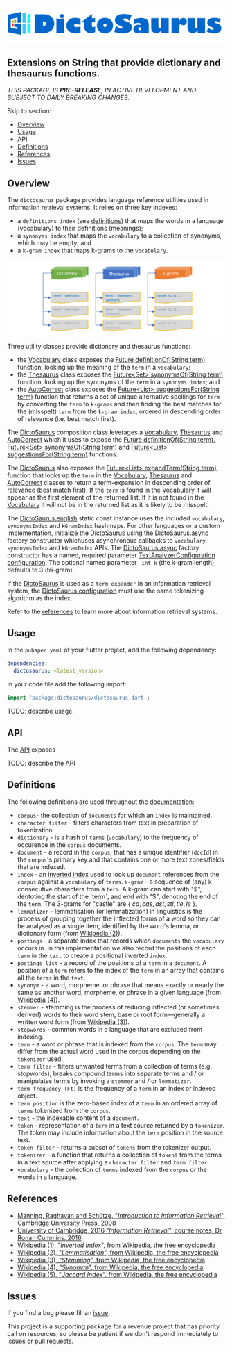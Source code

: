 <!-- 
BSD 3-Clause License
Copyright (c) 2022, GM Consult Pty Ltd
All rights reserved. 
-->

[![GM Consult Pty Ltd](https://raw.githubusercontent.com/GM-Consult-Pty-Ltd/dictosaurus/main/assets/images/dictosaurus.png?raw=true "GM Consult Pty Ltd")](https://github.com/GM-Consult-Pty-Ltd)
## **Extensions on String that provide dictionary and thesaurus functions.**

*THIS PACKAGE IS **PRE-RELEASE**, IN ACTIVE DEVELOPMENT AND SUBJECT TO DAILY BREAKING CHANGES.*

Skip to section:
- [Overview](#overview)
- [Usage](#usage)
- [API](#api)
- [Definitions](#definitions)
- [References](#references)
- [Issues](#issues)

## Overview

The `dictosaurus` package provides language reference utilities used in information retrieval systems. It relies on three key indexes:
* a `definitions index` (see [definitions](#definitions)) that maps the words in a language (vocabulary) to their definitions (meanings);
* a `synonyms index` that maps the `vocabulary` to a collection of synonyms, which may be empty; and
* a `k-gram index` that maps k-grams to the `vocabulary`.

![DictoSaurus Artifacts](https://github.com/GM-Consult-Pty-Ltd/dictosaurus/raw/main/assets/images/dictosaurus_artifacts.png?raw=true?raw=true "DictoSaurus Artifacts")

Three utility classes provide dictionary and thesaurus functions:
* the [Vocabulary]() class exposes the [Future<String> definitionOf(String term)]() function, looking up the meaning of the `term` in a `vocabulary`;
* the [Thesaurus]() class exposes the [Future<Set<String>> synonymsOf(String term)]() function, looking up the synonyms of the `term` in a `synonyms index`; and
* the [AutoCorrect]() class exposes the [Future<List<String>> suggestionsFor(String term)]() function that returns a set of unique alternative spellings for `term` by converting the `term` to `k-grams` and then finding the best matches for the (misspelt) `term` from the `k-gram index`, ordered in descending order of relevance (i.e. best match first).

The [DictoSaurus]() composition class leverages a [Vocabulary](), [Thesaurus]() and [AutoCorrect]() which it uses to expose the [Future<String> definitionOf(String term)](),  [Future<Set<String>> synonymsOf(String term)]() and [Future<List<String>> suggestionsFor(String term)]() functions. 

The [DictoSaurus]() also exposes the [Future<List<String>> expandTerm(String term)]() function that looks up the `term` in the [Vocabulary](), [Thesaurus]() and [AutoCorrect]() classes to return a term-expansion in descending order of relevance (best match first). If the `term` is found in the [Vocabulary]() it will appear as the first element of the returned list. If it is not found in the [Vocabulary]() it will not be in the returned list as it is likely to be misspelt.

The [DictoSaurus.english]() static const instance uses the included `vocabulary`, `synonymsIndex` and `kGramIndex` hashmaps. For other languages or a custom implementation, initialize the [DictoSaurus]() using the [DictoSaurus.async]() factory constructor whichuses asynchronous callbacks to `vocabulary`, `synonymsIndex` and `kGramIndex` APIs. The [DictoSaurus.async]() factory constructor has a named, required parameter [TextAnalyzerConfiguration configuration](). The optional named parameter ` int k` (the k-gram length) defaults to 3 (tri-gram).

If the [DictoSaurus]() is used as a `term expander` in an information retrieval system, the [DictoSaurus.configuration]() must use the same tokenizing algorithm as the index.

Refer to the [references](#references) to learn more about information retrieval systems.

## Usage

In the `pubspec.yaml` of your flutter project, add the following dependency:

```yaml
dependencies:
  dictosaurus: <latest_version>
```

In your code file add the following import:

```dart
import 'package:dictosaurus/dictosaurus.dart';
```

TODO: describe usage.

## API

The [API](https://pub.dev/documentation/dictosaurus/latest/) exposes

TODO: describe the API

## Definitions

The following definitions are used throughout the [documentation](https://pub.dev/documentation/text_analysis/latest/):

* `corpus`- the collection of `documents` for which an `index` is maintained.
* `character filter` - filters characters from text in preparation of tokenization.  
* `dictionary` - is a hash of `terms` (`vocabulary`) to the frequency of occurence in the `corpus` documents.
* `document` - a record in the `corpus`, that has a unique identifier (`docId`) in the `corpus`'s primary key and that contains one or more text zones/fields  that are indexed.
* `index` - an [inverted index](https://en.wikipedia.org/wiki/Inverted_index) used to look up `document` references from the `corpus` against a `vocabulary` of `terms`. 
`k-gram` - a sequence of (any) k consecutive characters from a `term`. A k-gram can start with "$", dentoting the start of the `term`, and end with "$", denoting the end of the `term`. The 3-grams for "castle" are { $ca, cas, ast, stl, tle, le$ }.
* `lemmatizer` - lemmatisation (or lemmatization) in linguistics is the process of grouping together the inflected forms of a word so they can be analysed as a single item, identified by the word's lemma, or dictionary form (from [Wikipedia (2)](https://en.wikipedia.org/wiki/Lemmatisation)).
* `postings` - a separate index that records which `documents` the `vocabulary` occurs in. In this implementation we also record the positions of each `term` in the `text` to create a positional inverted `index`.
* `postings list` - a record of the positions of a `term` in a `document`. A position of a `term` refers to the index of the `term` in an array that contains all the `terms` in the `text`.
* `synonym` - a word, morpheme, or phrase that means exactly or nearly the same as another word, morpheme, or phrase in a given language (from [Wikipedia (4)](https://en.wikipedia.org/wiki/Synonym)).
* `stemmer` -  stemming is the process of reducing inflected (or sometimes derived) words to their word stem, base or root form—generally a written word form (from [Wikipedia (3)](https://en.wikipedia.org/wiki/Stemming)).
* `stopwords` - common words in a language that are excluded from indexing.
* `term` - a word or phrase that is indexed from the `corpus`. The `term` may differ from the actual word used in the corpus depending on the `tokenizer` used.
* `term filter` - filters unwanted terms from a collection of terms (e.g. stopwords), breaks compound terms into separate terms and / or manipulates terms by invoking a `stemmer` and / or `lemmatizer`.
* `term frequency (Ft)` is the frequency of a `term` in an index or indexed object.
* `term position` is the zero-based index of a `term` in an ordered array of `terms` tokenized from the `corpus`.
* `text` - the indexable content of a `document`.
* `token` - representation of a `term` in a text source returned by a `tokenizer`. The token may include information about the `term` position in the source text.
* `token filter` - returns a subset of `tokens` from the tokenizer output.
* `tokenizer` - a function that returns a collection of `token`s from the terms in a text source after applying a `character filter` and `term filter`.
* `vocabulary` - the collection of `terms` indexed from the `corpus` or the words in a language.

## References

* [Manning, Raghavan and Schütze, "*Introduction to Information Retrieval*", Cambridge University Press, 2008](https://nlp.stanford.edu/IR-book/pdf/irbookprint.pdf)
* [University of Cambridge, 2016 "*Information Retrieval*", course notes, Dr Ronan Cummins, 2016](https://www.cl.cam.ac.uk/teaching/1516/InfoRtrv/)
* [Wikipedia (1), "*Inverted Index*", from Wikipedia, the free encyclopedia](https://en.wikipedia.org/wiki/Inverted_index)
* [Wikipedia (2), "*Lemmatisation*", from Wikipedia, the free encyclopedia](https://en.wikipedia.org/wiki/Lemmatisation)
* [Wikipedia (3), "*Stemming*", from Wikipedia, the free encyclopedia](https://en.wikipedia.org/wiki/Stemming)
* [Wikipedia (4), "*Synonym*", from Wikipedia, the free encyclopedia](https://en.wikipedia.org/wiki/Synonym)
* [Wikipedia (5), "*Jaccard Index*", from Wikipedia, the free encyclopedia](https://en.wikipedia.org/wiki/Jaccard_index)

## Issues

If you find a bug please fill an [issue](https://github.com/GM-Consult-Pty-Ltd/dictosaurus/issues).  

This project is a supporting package for a revenue project that has priority call on resources, so please be patient if we don't respond immediately to issues or pull requests.


